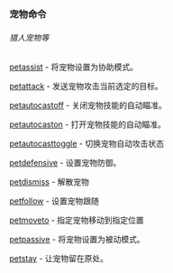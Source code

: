 ### 宠物命令

###### 猎人宠物等

[petassist](https://wow.gamepedia.com/MACRO_petassist) - 将宠物设置为协助模式。

[petattack](https://wow.gamepedia.com/MACRO_petattack) - 发送宠物攻击当前选定的目标。

[petautocastoff](https://wow.gamepedia.com/MACRO_petautocastoff) - 关闭宠物技能的自动瞄准。

[petautocaston](https://wow.gamepedia.com/MACRO_petautocaston) - 打开宠物技能的自动瞄准。

[petautocasttoggle](https://wow.gamepedia.com/MACRO_petautocasttoggle) - 切换宠物自动攻击状态

[petdefensive](https://wow.gamepedia.com/MACRO_petdefensive) - 设置宠物防御。

[petdismiss](https://wow.gamepedia.com/MACRO_petdismiss) - 解散宠物

[petfollow](https://wow.gamepedia.com/MACRO_petfollow) - 设置宠物跟随

[petmoveto](https://wow.gamepedia.com/MACRO_petmoveto) - 指定宠物移动到指定位置

[petpassive](https://wow.gamepedia.com/MACRO_petpassive) - 将宠物设置为被动模式。

[petstay](https://wow.gamepedia.com/MACRO_petstay) - 让宠物留在原处。



